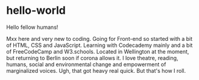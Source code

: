 # hello-world

Hello fellow humans!

Mxx here and very new to coding. Going for Front-end so started with a bit of HTML, CSS and JavaScript. Learning with Codecademy mainly and a bit of FreeCodeCamp and W3.schools.
Located in Wellington at the moment, but returning to Berlin soon if corona allows it.
I love theatre, reading, humans, social and environmental change and empowerment of marginalized voices. Ugh, that got heavy real quick.
But that's how I roll.
